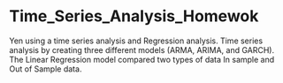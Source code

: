 # Time_Series_Analysis_Homewok
Yen using a time series analysis and Regression analysis.
Time series analysis by creating three different models (ARMA, ARIMA, and GARCH).
The Linear Regression model compared two types of data In sample and Out of Sample data.

